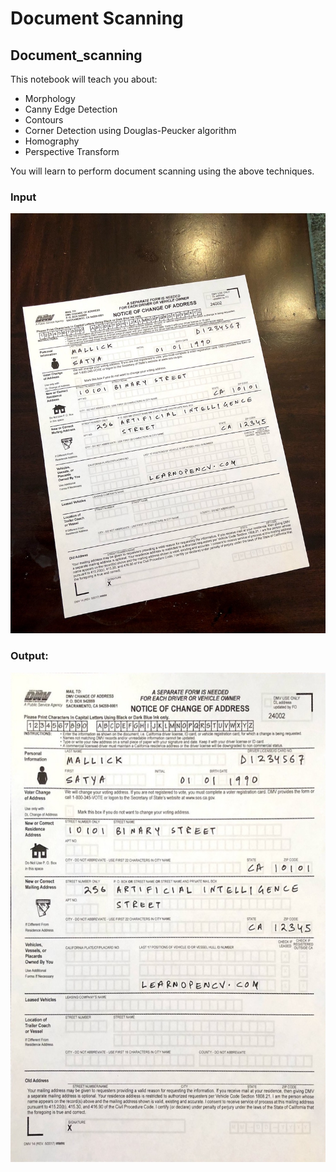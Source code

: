 # Document Scanning

## Document_scanning

This notebook will teach you about:
* Morphology
* Canny Edge Detection
* Contours
* Corner Detection using Douglas-Peucker algorithm
* Homography
* Perspective Transform

You will learn to perform document scanning using the above techniques.

### Input

<img src = 'inputs/scanned-form.jpg'>

### Output:

<img src = 'grabcutop/aligned.jpg'>

